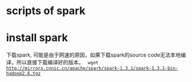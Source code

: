 scripts of spark
====

# install spark
下载spark, 可能是由于网速的原因，如果下载spark的source code无法本地编译，所以直接下载编译好的版本。
<code>
	wget http://mirrors.cnnic.cn/apache/spark/spark-1.3.1/spark-1.3.1-bin-hadoop2.6.tgz 
</code>
